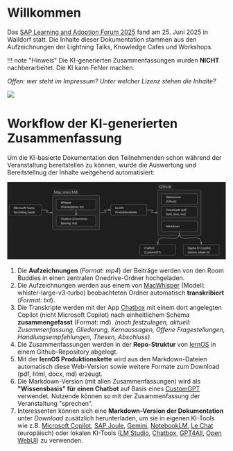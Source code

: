 # Willkommen 

Das [SAP Learning and Adoption Forum 2025](https://community.sap.com/t5/sap-training-and-change-management/sap-learning-and-adoption-forum-2025-save-the-date/ba-p/14048737) fand am 25. Juni 2025 in Walldorf statt. Die Inhalte dieser Dokumentation stammen aus den Aufzeichnungen der Lightning Talks, Knowledge Cafes und Workshops.

!!! note "Hinweis"
    Die KI-generierten Zusammenfassungen wurden **NICHT** nachberarbeitet. Die KI kann Fehler machen.

*Offen: wer steht im Impressum? Unter welcher Lizenz stehen die Inhalte?*

![](https://community.sap.com/t5/image/serverpage/image-id/239155iA5FD44DFCBCAB58F/image-size/large?v=v2&px=999)


# Workflow der KI-generierten Zusammenfassung
Um die KI-basierte Dokumentation den Teilnehmenden schon während der Veranstaltung bereitstellen zu können, wurde die Auswertung und Bereitstellnug der Inhalte weitgehend automatisiert:

![](./images/ai-documentation-chain.png)

1. Die **Aufzeichnungen** (*Format: mp4*) der Beiträge werden von den Room Buddies in einen zentralen Onedrive-Ordner hochgeladen.
1. Die Aufzeichnungen werden aus einem von [MacWhisper](https://goodsnooze.gumroad.com/l/macwhisper) (Modell: whister-large-v3-turbo) beobachteten Ordner automatisch **transkribiert** (*Format: txt*).
1. Die Transkripte werden mit der App [Chatbox](https://chatboxai.app/) mit einem dort angelegten Copilot (nicht Microsoft Copilot) nach einheitlichem Schema **zusammengefasst** (Format: md). *(noch festzulegen, aktuell: Zusammenfassung, Gliederung, Kernaussagen, Offene Fragestellungen, Handlungsempfehlungen, Thesen, Abschluss)*.
1. Die Zusammenfassungen werden in der **Repo-Struktur** von [lernOS](https://lernos.org) in einem Github-Repository abgelegt.
1. Mit der **lernOS Produktionskette** wird aus den Markdown-Dateien automatisch diese Web-Version sowie weitere Formate zum Download (pdf, html, docx, md) erzeugt.
1. Die Markdown-Version (mit allen Zusammenfassungen) wird als **"Wissensbasis" für einen Chatbot** auf Basis eines [CustomGPT](https://help.openai.com/en/articles/8554397-creating-a-gpt) verwendet. Nutzende können so mit der Zusammenfassung der Veranstaltung "sprechen".
1. Interessenten können sich eine **Markdown-Version der Dokumentation** unter *Download* zusätzlich herunterladen, um sie in eigenen KI-Tools wie z.B. [Microsoft Copilot](https://www.microsoft.com/de-de/microsoft-copilot/organizations), [SAP Joule](https://www.sap.com/germany/products/artificial-intelligence/ai-assistant.html), [Gemini](https://gemini.google.com/), [NotebookLM](https://notebooklm.google/), [Le Chat](https://chat.mistral.ai/) (europäisch) oder lokalen KI-Tools ([LM Studio](https://lmstudio.ai/), [Chatbox](https://chatboxai.app/), [GPT4All](https://www.nomic.ai/gpt4all), [Open WebUI](https://openwebui.com/)) zu verwenden. 